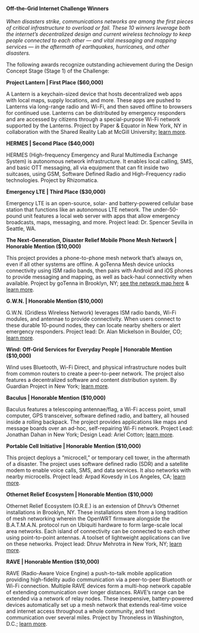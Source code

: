 #### Off-the-Grid Internet Challenge Winners

*When disasters strike, communications networks are among the first pieces of critical infrastructure to overload or fail. These 10 winners leverage both the internet’s decentralized design and current wireless technology to keep people connected to each other — and vital messaging and mapping services — in the aftermath of earthquakes, hurricanes, and other disasters.*

The following awards recognize outstanding achievement during the Design Concept Stage (Stage 1) of the Challenge:

**Project Lantern | First Place ($60,000)**

A Lantern is a keychain-sized device that hosts decentralized web apps with local maps, supply locations, and more. These apps are pushed to Lanterns via long-range radio and Wi-Fi, and then saved offline to browsers for continued use. Lanterns can be distributed by emergency responders and are accessed by citizens through a special-purpose Wi-Fi network supported by the Lanterns. Project by Paper & Equator in New York, NY in collaboration with the Shared Reality Lab at McGill University; [learn more](https://lantern.works/).

**HERMES | Second Place ($40,000)**

HERMES (High­-frequency Emergency and Rural Multimedia Exchange System) is autonomous network infrastructure. It enables local calling, SMS, and basic OTT messaging, all via equipment that can fit inside two suitcases, using GSM, Software Defined Radio and High-Frequency radio technologies. Project by Rhizomatica.

**Emergency LTE | Third Place ($30,000)**

Emergency LTE is an open-source, solar- and battery-powered cellular base station that functions like an autonomous LTE network. The under-50-pound unit features a local web server with apps that allow emergency broadcasts, maps, messaging, and more. Project lead: Dr. Spencer Sevilla in Seattle, WA. 

**The Next­-Generation, Disaster Relief Mobile Phone Mesh Network | Honorable Mention ($10,000)**

This project provides a phone­-to-­phone mesh network that’s always on, even if all other systems are offline. A goTenna Mesh device unlocks connectivity using ISM radio bands, then pairs with Android and iOS phones to provide messaging and mapping, as well as back-haul connectivity when available. Project by goTenna in Brooklyn, NY; [see the network map here](http://imeshyou.com/) & [learn more](https://gotenna.com/).

**G.W.N. | Honorable Mention ($10,000)**

G.W.N. (Gridless Wireless Network) leverages ISM radio bands, Wi-Fi modules, and antennae to provide connectivity. When users connect to these durable 10-pound nodes, they can locate nearby shelters or alert emergency responders. Project lead: Dr. Alan Mickelson in Boulder, CO; [learn more](https://github.com/jilu7883/Off_The_Grid). 

**Wind: Off­-Grid Services for Everyday People | Honorable Mention ($10,000)**

Wind uses Bluetooth, Wi-Fi Direct, and physical infrastructure nodes built from common routers to create a peer-to-peer network. The project also features a decentralized software and content distribution system. By Guardian Project in New York; [learn more](https://guardianproject.info/wind/). 

**Baculus | Honorable Mention ($10,000)**

Baculus features a telescoping antennae/flag, a Wi-Fi access point, small computer, GPS transceiver, software defined radio, and battery, all housed inside a rolling backpack. The project provides applications like maps and message boards over an ad-hoc, self-repairing Wi-Fi network. Project Lead: Jonathan Dahan in New York; Design Lead: Ariel Cotton; [learn more](http://jedahan.com/baculus/). 

**Portable Cell Initiative | Honorable Mention ($10,000)**

This project deploys a “microcell,” or temporary cell tower, in the aftermath of a disaster. The project uses software defined radio (SDR) and a satellite modem to enable voice calls, SMS, and data services. It also networks with nearby microcells. Project lead: Arpad Kovesdy in Los Angeles, CA; [learn more](https://github.com/Ironarcher/portable-cell-initiative). 

**Othernet Relief Ecosystem | Honorable Mention ($10,000)**

Othernet Relief Ecosystem (O.R.E.) is an extension of Dhruv’s Othernet installations in Brooklyn, NY. These installations stem from a long tradition of mesh networking wherein the OpenWRT firmware alongside the B.A.T.M.A.N. protocol run on Ubiquiti hardware to form large-­scale local area networks. Each island of connectivity can be connected to each other using point-to-point antennas. A toolset of lightweight applications can live on these networks. Project lead: Dhruv Mehrotra in New York, NY; [learn more](http://othernet.xyz/).

**RAVE | Honorable Mention ($10,000)**

RAVE (Radio­-Aware Voice Engine) a push-to-talk mobile application providing high-fidelity audio communication via a peer-to-peer Bluetooth or Wi-Fi connection. Multiple RAVE devices form a multi-hop network capable of extending communication over longer distances. RAVE’s range can be extended via a network of relay nodes. These inexpensive, battery-powered devices automatically set up a mesh network that extends real-time voice and internet access throughout a whole community, and text communication over several miles. Project by Throneless in Washington, D.C.; [learn more](https://commotionwireless.github.io/rave/).
